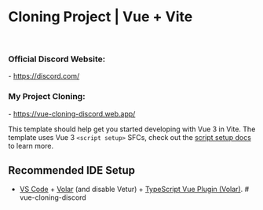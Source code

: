 # Cloning Project | Vue + Vite
<br/>
<h3>Official Discord Website: </h3>
- <a href="https://discord.com/" target="_blank">https://discord.com/</a>
<h3>My Project Cloning: </h3>
- <a href="https://vue-cloning-discord.web.app/" target="_blank">https://vue-cloning-discord.web.app/</a>

This template should help get you started developing with Vue 3 in Vite. The template uses Vue 3 `<script setup>` SFCs, check out the [script setup docs](https://v3.vuejs.org/api/sfc-script-setup.html#sfc-script-setup) to learn more.

## Recommended IDE Setup

- [VS Code](https://code.visualstudio.com/) + [Volar](https://marketplace.visualstudio.com/items?itemName=Vue.volar) (and disable Vetur) + [TypeScript Vue Plugin (Volar)](https://marketplace.visualstudio.com/items?itemName=Vue.vscode-typescript-vue-plugin).
#   v u e - c l o n i n g - d i s c o r d 
 
 
